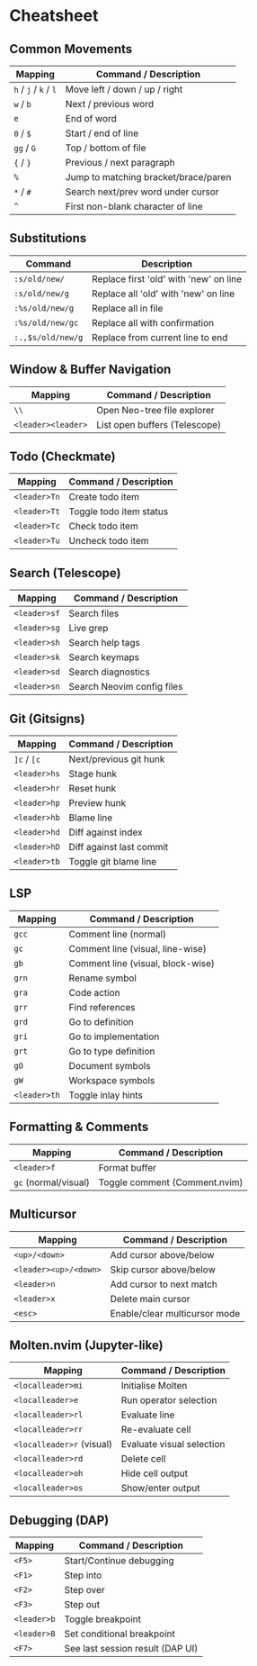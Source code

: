 # Cheatsheet

## Common Movements

| Mapping               | Command / Description                |
| --------------------- | ------------------------------------ |
| `h` / `j` / `k` / `l` | Move left / down / up / right        |
| `w` / `b`             | Next / previous word                 |
| `e`                   | End of word                          |
| `0` / `$`             | Start / end of line                  |
| `gg` / `G`            | Top / bottom of file                 |
| `{` / `}`             | Previous / next paragraph            |
| `%`                   | Jump to matching bracket/brace/paren |
| `*` / `#`             | Search next/prev word under cursor   |
| `^`                   | First non-blank character of line    |

## Substitutions

| Command           | Description                            |
| ----------------- | -------------------------------------- |
| `:s/old/new/`     | Replace first 'old' with 'new' on line |
| `:s/old/new/g`    | Replace all 'old' with 'new' on line   |
| `:%s/old/new/g`   | Replace all in file                    |
| `:%s/old/new/gc`  | Replace all with confirmation          |
| `:.,$s/old/new/g` | Replace from current line to end       |

## Window & Buffer Navigation

| Mapping            | Command / Description         |
| ------------------ | ----------------------------- |
| `\\`               | Open Neo-tree file explorer   |
| `<leader><leader>` | List open buffers (Telescope) |

## Todo (Checkmate)

| Mapping      | Command / Description   |
| ------------ | ----------------------- |
| `<leader>Tn` | Create todo item        |
| `<leader>Tt` | Toggle todo item status |
| `<leader>Tc` | Check todo item         |
| `<leader>Tu` | Uncheck todo item       |

## Search (Telescope)

| Mapping      | Command / Description      |
| ------------ | -------------------------- |
| `<leader>sf` | Search files               |
| `<leader>sg` | Live grep                  |
| `<leader>sh` | Search help tags           |
| `<leader>sk` | Search keymaps             |
| `<leader>sd` | Search diagnostics         |
| `<leader>sn` | Search Neovim config files |

## Git (Gitsigns)

| Mapping      | Command / Description    |
| ------------ | ------------------------ |
| `]c` / `[c`  | Next/previous git hunk   |
| `<leader>hs` | Stage hunk               |
| `<leader>hr` | Reset hunk               |
| `<leader>hp` | Preview hunk             |
| `<leader>hb` | Blame line               |
| `<leader>hd` | Diff against index       |
| `<leader>hD` | Diff against last commit |
| `<leader>tb` | Toggle git blame line    |

## LSP

| Mapping      | Command / Description             |
| ------------ | --------------------------------- |
| `gcc`        | Comment line (normal)             |
| `gc`         | Comment line (visual, line-wise)  |
| `gb`         | Comment line (visual, block-wise) |
| `grn`        | Rename symbol                     |
| `gra`        | Code action                       |
| `grr`        | Find references                   |
| `grd`        | Go to definition                  |
| `gri`        | Go to implementation              |
| `grt`        | Go to type definition             |
| `gO`         | Document symbols                  |
| `gW`         | Workspace symbols                 |
| `<leader>th` | Toggle inlay hints                |

## Formatting & Comments

| Mapping              | Command / Description         |
| -------------------- | ----------------------------- |
| `<leader>f`          | Format buffer                 |
| `gc` (normal/visual) | Toggle comment (Comment.nvim) |

## Multicursor

| Mapping               | Command / Description         |
| --------------------- | ----------------------------- |
| `<up>/<down>`         | Add cursor above/below        |
| `<leader><up>/<down>` | Skip cursor above/below       |
| `<leader>n`           | Add cursor to next match      |
| `<leader>x`           | Delete main cursor            |
| `<esc>`               | Enable/clear multicursor mode |

## Molten.nvim (Jupyter-like)

| Mapping                   | Command / Description     |
| ------------------------- | ------------------------- |
| `<localleader>mi`         | Initialise Molten         |
| `<localleader>e`          | Run operator selection    |
| `<localleader>rl`         | Evaluate line             |
| `<localleader>rr`         | Re-evaluate cell          |
| `<localleader>r` (visual) | Evaluate visual selection |
| `<localleader>rd`         | Delete cell               |
| `<localleader>oh`         | Hide cell output          |
| `<localleader>os`         | Show/enter output         |

## Debugging (DAP)

| Mapping     | Command / Description            |
| ----------- | -------------------------------- |
| `<F5>`      | Start/Continue debugging         |
| `<F1>`      | Step into                        |
| `<F2>`      | Step over                        |
| `<F3>`      | Step out                         |
| `<leader>b` | Toggle breakpoint                |
| `<leader>B` | Set conditional breakpoint       |
| `<F7>`      | See last session result (DAP UI) |
